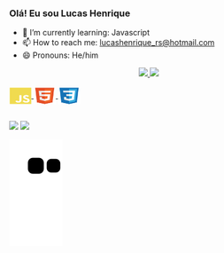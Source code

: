 ### Olá! Eu sou Lucas Henrique

- 🌱 I’m currently learning: Javascript
- 📫 How to reach me: lucashenrique_rs@hotmail.com
- 😄 Pronouns: He/him

<div align="center">
  <a href="https://github.com/LucasAkib">
  <img height="180em" src="https://github-readme-stats.vercel.app/api?username=LucasAkib&show_icons=true&theme=calm&include_all_commits=true&count_private=true"/>
  <img height="180em" src="https://github-readme-stats.vercel.app/api/top-langs/?username=LucasAkib&layout=compact&langs_count=7&theme=calm"/>
</div>

  <div style="display: inline_block"><br>
  <img align="center" alt="Luca-Js" height="30" width="40" src="https://raw.githubusercontent.com/devicons/devicon/master/icons/javascript/javascript-plain.svg">
  <img align="center" alt="Luca-HTML" height="30" width="40" src="https://raw.githubusercontent.com/devicons/devicon/master/icons/html5/html5-original.svg">
  <img align="center" alt="Luca-CSS" height="30" width="40" src="https://raw.githubusercontent.com/devicons/devicon/master/icons/css3/css3-original.svg">

</div>

  ##
  
  <div> 

  <a href = "mailto:"><img src="https://img.shields.io/badge/Microsoft_Outlook-0078D4?style=for-the-badge&logo=microsoft-outlook&logoColor=white"></a>
  <a href="https://www.linkedin.com/in/lucashenriquers/" target="_blank"><img src="https://img.shields.io/badge/LinkedIn-0077B5?style=for-the-badge&logo=linkedin&logoColor=white"></a> 
 
  ![Snake animation](https://github.com/rafaballerini/rafaballerini/blob/output/github-contribution-grid-snake.svg)
 
</div>
